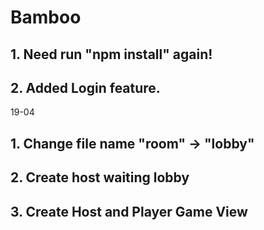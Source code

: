 # Bamboo

## 1. Need run "npm install" again!
## 2. Added Login feature.

19-04
## 1. Change file name "room" -> "lobby"
## 2. Create host waiting lobby 
## 3. Create Host and Player Game View